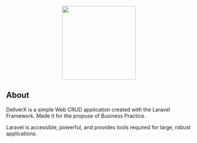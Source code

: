<p align="center"><img src="https://lh3.google.com/u/0/d/1epuj5OQGIs04xvj6k7vPcS4ZeodufmK6=w1920-h937-iv1" width="200"></p>

## About

DeliverX is a simple Web CRUD application created with the Laravel Framework. Made it for the propuse of Business Practice.

Laravel is accessible, powerful, and provides tools required for large, robust applications.
